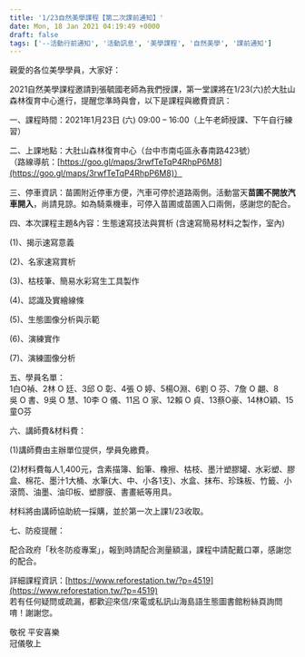 ```yaml
---
title: '1/23自然美學課程【第二次課前通知】'
date: Mon, 18 Jan 2021 04:19:49 +0000
draft: false
tags: ['--活動行前通知', '活動訊息', '美學課程', '自然美學', '課前通知']
---
```


親愛的各位美學學員，大家好：

2021自然美學課程邀請到張毓國老師為我們授課，第一堂課將在1/23(六)於大肚山森林復育中心進行，提醒您準時與會，以下是課程與繳費資訊：  
  
一、課程時間：2021年1月23日 (六) 09:00 – 16:00（上午老師授課、下午自行練習）

二、上課地點：大肚山森林復育中心（台中市南屯區永春南路423號）   
（路線導航：[https://goo.gl/maps/3rwfTeTqP4RhpP6M8](https://goo.gl/maps/3rwfTeTqP4RhpP6M8)）

三、停車資訊：苗圃附近停車方便，汽車可停於道路兩側。活動當天**苗圃不開放汽車開入**，尚請見諒。如為騎乘機車，可停入苗圃或苗圃入口兩側，感謝您的配合。

四、本次課程主題&內容：生態速寫技法與賞析 (含速寫簡易材料之製作，室內)

(1)、揭示速寫意義

(2)、名家速寫賞析

(3)、枯枝筆、簡易水彩寫生工具製作

(4)、認識及實繪線條

(5)、生態圖像分析與示範

(6)、演練實作

(7)、演練圖像分析  
  

五、學員名單：  
1白O禎、2林 O 廷、3邱 O 彰、4張 O 婷、5楊O淵、6劉 O 芬、7詹 O 翽、8吳 O 書、9吳 O 慧、10李 O 儀、11呂 O 家、12賴 O 貞、13蔡O豪、14林O穎、15童O芬

  
六、講師費&材料費：

(1)講師費由主辦單位提供，學員免繳費。

(2)材料費每人1,400元，含素描簿、鉛筆、橡擦、枯枝、墨汁塑膠罐、水彩塑、膠盒、棉花、墨汁1大桶、水筆(大、中、小各1支)、水盒、抹布、珍珠板、竹籤、小滾筒、油墨、油印板、塑膠膜、書畫紙等用具。

材料將由講師協助統一採購，並於第一次上課1/23收取。

  
七、防疫提醒：

配合政府「秋冬防疫專案」，報到時請配合測量額溫，課程中請配戴口罩，感謝您的配合。

  
詳細課程資訊：[https://www.reforestation.tw/?p=4519](https://www.reforestation.tw/?p=4519)  
若有任何疑問或疏漏，都歡迎來信/來電或私訊山海島語生態圖書館粉絲頁詢問唷！謝謝您。   
  
敬祝 平安喜樂  
冠儀敬上